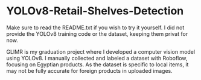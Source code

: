 # YOLOv8-Retail-Shelves-Detection

Make sure to read the README.txt if you wish to try it yourself.
I did not provide the YOLOv8 training code or the dataset, keeping them privat for now.

GLIMR is my graduation project where I developed a computer vision model using YOLOv8. I manually collected and labeled a dataset with Roboflow, focusing on Egyptian products. As the dataset is specific to local items, it may not be fully accurate for foreign products in uploaded images.
